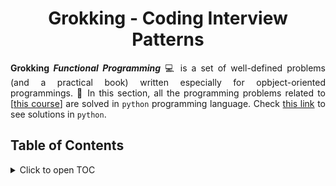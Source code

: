 <h1 align = "center">Grokking - Coding Interview Patterns</h1>

<p align = "justify"><b>Grokking <i>Functional Programming</i></b> 💻 is a set of well-defined problems (and a practical book) written especially for opbject-oriented programmings. 👋 In this section, all the programming problems related to [<a href = "https://www.educative.io/courses/grokking-the-coding-interview">this course</a>] are solved in <code>python</code> programming language. Check <a href = "../../Learning Julia Programming/Grokking - Interview Questions">this link</a> to see solutions in <code>python</code>.</p>

## Table of Contents

<details>
<summary>Click to open TOC</summary>
<!-- MarkdownTOC autolink="true" levels="1,2,3" bracket="round" style="unordered" indent="  " autoanchor="false" markdown_preview="github" -->

- **[Pattern - Sliding Window](./01.%20Pattern%20-%20Sliding%20Window/)** - Problems related with `iterables` (like an array, linked lists, etc.)
  - Maximum Sum Subarray of Size K (easy) [[doc](./assets/docs/Maximum%20Sum%20Subarray%20of%20Size%20K.md)]

<!-- /MarkdownTOC -->
</details>
